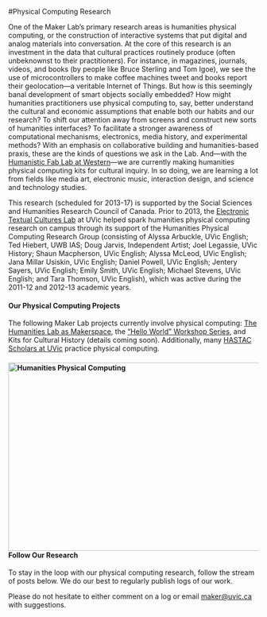 #Physical Computing Research

 <p>One of the Maker Lab&#8217;s primary research areas is humanities physical computing, or the construction of interactive systems that put digital and analog materials into conversation. At the core of this research is an investment in the data that cultural practices routinely produce (often unbeknownst to their practitioners). For instance, in magazines, journals, videos, and books (by people like Bruce Sterling and Tom Igoe), we see the use of microcontrollers to make coffee machines tweet and books report their geolocation&#8212;a veritable Internet of Things. But how is this seemingly banal development of smart objects socially embedded? How might humanities practitioners use physical computing to, say, better understand the cultural and economic assumptions that enable both our habits and our research? To shift our attention away from screens and construct new sorts of humanities interfaces? To facilitate a stronger awareness of computational mechanisms, electronics, media history, and experimental methods? With an emphasis on collaborative building and humanities-based praxis, these are the kinds of questions we ask in the Lab. And&#8212;with the <a title="learn more" href="http://williamjturkel.net/2013/02/02/the-history-department-with-a-fab-lab/" target="_blank">Humanistic Fab Lab at Western</a>&#8212;we are currently making humanities physical computing kits for cultural inquiry. In so doing, we are learning a lot from fields like media art, electronic music, interaction design, and science and technology studies.</p>
<p>This research (scheduled for 2013-17) is supported by the Social Sciences and Humanities Research Council of Canada. Prior to 2013, the <a title="learn more" href="http://etcl.uvic.ca/" target="_blank">Electronic Textual Cultures Lab</a> at UVic helped spark humanities physical computing research on campus through its support of the Humanities Physical Computing Research Group (consisting of Alyssa Arbuckle, UVic English; Ted Hiebert, UWB IAS; Doug Jarvis, Independent Artist; Joel Legassie, UVic History; Shaun Macpherson, UVic English; Alyssa McLeod, UVic English; Jana Millar Usiskin, UVic English; Daniel Powell, UVic English; Jentery Sayers, UVic English; Emily Smith, UVic English; Michael Stevens, UVic English; and Tara Thomson, UVic English), which was active during the 2011-12 and 2012-13 academic years.</p>
<h4>Our Physical Computing Projects</h4>
<p>The following Maker Lab projects currently involve physical computing: <a title="learn more" href="http://maker.uvic.ca/makerspace/">The Humanities Lab as Makerspace</a>, the <a title="learn more" href="http://maker.uvic.ca/hello/">&#8220;Hello World&#8221; Workshop Series</a>, and Kits for Cultural History (details coming soon). Additionally, many <a title="learn more" href="http://maker.uvic.ca/hastac/">HASTAC Scholars at UVic</a> practice physical computing.</p>
<h4><a href="http://maker.uvic.ca/wp-content/uploads/2013/04/Arduino4.jpg?73e88f&amp;b4e08e"><img class="alignleft" alt="Humanities Physical Computing" src="http://maker.uvic.ca/wp-content/uploads/2013/04/Arduino4.jpg?73e88f&amp;b4e08e" width="737" height="379" /></a><span style="font-size: 1em;">Follow Our Research</span></h4>
<p>To stay in the loop with our physical computing research, follow the stream of posts below. We do our best to regularly publish logs of our work.</p>
<p>Please do not hesitate to either comment on a log or email <a title="email the lab" href="mailto:maker@uvic.ca">maker@uvic.ca</a> with suggestions.</p>
